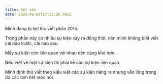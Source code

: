```yaml
---
title: Kẹt văn
date: 2021-06-03T17:25:26.495Z
---
```


Mình đang bị kẹt lúc viết phần 2015.

Trong phần này có nhiều sự kiện xảy ra đồng thời, nên mình không biết viết cái nào trước, cái nào sau.

Mấy sự kiện còn liên quan với nhau nên càng khó hơn.

Nếu viết về một sự kiện thì phải kể các sự kiện liên quan.

Mình định thử viết theo kiểu viết các sự kiện riêng ra nhưng vẫn lồng trong đó các tình tiết móc nối.
